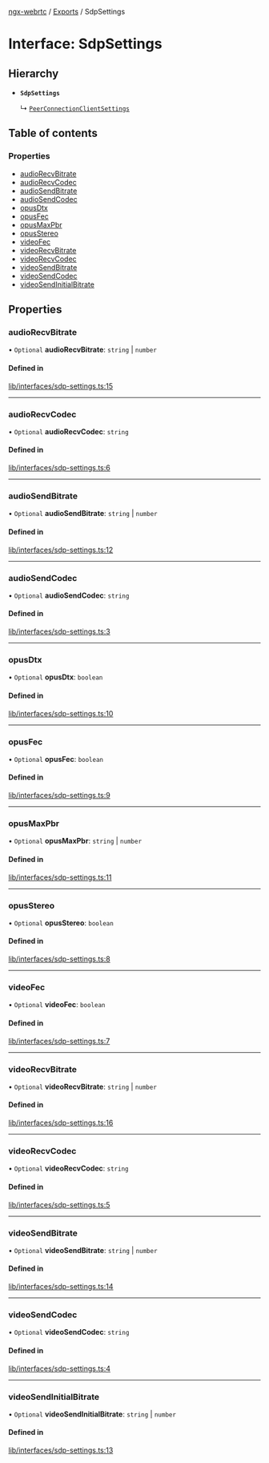 [ngx-webrtc](https://github.com/lotterfriends/ngx-webrtc/tree/main/libs/ngx-webrtc/docs/README.md) / [Exports](https://github.com/lotterfriends/ngx-webrtc/tree/main/libs/ngx-webrtc/docs/modules.md) / SdpSettings

# Interface: SdpSettings

## Hierarchy

- **`SdpSettings`**

  ↳ [`PeerConnectionClientSettings`](https://github.com/lotterfriends/ngx-webrtc/tree/main/libs/ngx-webrtc/docs/interfaces/PeerConnectionClientSettings.md)

## Table of contents

### Properties

- [audioRecvBitrate](https://github.com/lotterfriends/ngx-webrtc/tree/main/libs/ngx-webrtc/docs/interfaces/SdpSettings.md#audiorecvbitrate)
- [audioRecvCodec](https://github.com/lotterfriends/ngx-webrtc/tree/main/libs/ngx-webrtc/docs/interfaces/SdpSettings.md#audiorecvcodec)
- [audioSendBitrate](https://github.com/lotterfriends/ngx-webrtc/tree/main/libs/ngx-webrtc/docs/interfaces/SdpSettings.md#audiosendbitrate)
- [audioSendCodec](https://github.com/lotterfriends/ngx-webrtc/tree/main/libs/ngx-webrtc/docs/interfaces/SdpSettings.md#audiosendcodec)
- [opusDtx](https://github.com/lotterfriends/ngx-webrtc/tree/main/libs/ngx-webrtc/docs/interfaces/SdpSettings.md#opusdtx)
- [opusFec](https://github.com/lotterfriends/ngx-webrtc/tree/main/libs/ngx-webrtc/docs/interfaces/SdpSettings.md#opusfec)
- [opusMaxPbr](https://github.com/lotterfriends/ngx-webrtc/tree/main/libs/ngx-webrtc/docs/interfaces/SdpSettings.md#opusmaxpbr)
- [opusStereo](https://github.com/lotterfriends/ngx-webrtc/tree/main/libs/ngx-webrtc/docs/interfaces/SdpSettings.md#opusstereo)
- [videoFec](https://github.com/lotterfriends/ngx-webrtc/tree/main/libs/ngx-webrtc/docs/interfaces/SdpSettings.md#videofec)
- [videoRecvBitrate](https://github.com/lotterfriends/ngx-webrtc/tree/main/libs/ngx-webrtc/docs/interfaces/SdpSettings.md#videorecvbitrate)
- [videoRecvCodec](https://github.com/lotterfriends/ngx-webrtc/tree/main/libs/ngx-webrtc/docs/interfaces/SdpSettings.md#videorecvcodec)
- [videoSendBitrate](https://github.com/lotterfriends/ngx-webrtc/tree/main/libs/ngx-webrtc/docs/interfaces/SdpSettings.md#videosendbitrate)
- [videoSendCodec](https://github.com/lotterfriends/ngx-webrtc/tree/main/libs/ngx-webrtc/docs/interfaces/SdpSettings.md#videosendcodec)
- [videoSendInitialBitrate](https://github.com/lotterfriends/ngx-webrtc/tree/main/libs/ngx-webrtc/docs/interfaces/SdpSettings.md#videosendinitialbitrate)

## Properties

### audioRecvBitrate

• `Optional` **audioRecvBitrate**: `string` \| `number`

#### Defined in

[lib/interfaces/sdp-settings.ts:15](https://github.com/lotterfriends/video-chat/blob/826fb3b/libs/ngx-webrtc/src/lib/interfaces/sdp-settings.ts#L15)

___

### audioRecvCodec

• `Optional` **audioRecvCodec**: `string`

#### Defined in

[lib/interfaces/sdp-settings.ts:6](https://github.com/lotterfriends/video-chat/blob/826fb3b/libs/ngx-webrtc/src/lib/interfaces/sdp-settings.ts#L6)

___

### audioSendBitrate

• `Optional` **audioSendBitrate**: `string` \| `number`

#### Defined in

[lib/interfaces/sdp-settings.ts:12](https://github.com/lotterfriends/video-chat/blob/826fb3b/libs/ngx-webrtc/src/lib/interfaces/sdp-settings.ts#L12)

___

### audioSendCodec

• `Optional` **audioSendCodec**: `string`

#### Defined in

[lib/interfaces/sdp-settings.ts:3](https://github.com/lotterfriends/video-chat/blob/826fb3b/libs/ngx-webrtc/src/lib/interfaces/sdp-settings.ts#L3)

___

### opusDtx

• `Optional` **opusDtx**: `boolean`

#### Defined in

[lib/interfaces/sdp-settings.ts:10](https://github.com/lotterfriends/video-chat/blob/826fb3b/libs/ngx-webrtc/src/lib/interfaces/sdp-settings.ts#L10)

___

### opusFec

• `Optional` **opusFec**: `boolean`

#### Defined in

[lib/interfaces/sdp-settings.ts:9](https://github.com/lotterfriends/video-chat/blob/826fb3b/libs/ngx-webrtc/src/lib/interfaces/sdp-settings.ts#L9)

___

### opusMaxPbr

• `Optional` **opusMaxPbr**: `string` \| `number`

#### Defined in

[lib/interfaces/sdp-settings.ts:11](https://github.com/lotterfriends/video-chat/blob/826fb3b/libs/ngx-webrtc/src/lib/interfaces/sdp-settings.ts#L11)

___

### opusStereo

• `Optional` **opusStereo**: `boolean`

#### Defined in

[lib/interfaces/sdp-settings.ts:8](https://github.com/lotterfriends/video-chat/blob/826fb3b/libs/ngx-webrtc/src/lib/interfaces/sdp-settings.ts#L8)

___

### videoFec

• `Optional` **videoFec**: `boolean`

#### Defined in

[lib/interfaces/sdp-settings.ts:7](https://github.com/lotterfriends/video-chat/blob/826fb3b/libs/ngx-webrtc/src/lib/interfaces/sdp-settings.ts#L7)

___

### videoRecvBitrate

• `Optional` **videoRecvBitrate**: `string` \| `number`

#### Defined in

[lib/interfaces/sdp-settings.ts:16](https://github.com/lotterfriends/video-chat/blob/826fb3b/libs/ngx-webrtc/src/lib/interfaces/sdp-settings.ts#L16)

___

### videoRecvCodec

• `Optional` **videoRecvCodec**: `string`

#### Defined in

[lib/interfaces/sdp-settings.ts:5](https://github.com/lotterfriends/video-chat/blob/826fb3b/libs/ngx-webrtc/src/lib/interfaces/sdp-settings.ts#L5)

___

### videoSendBitrate

• `Optional` **videoSendBitrate**: `string` \| `number`

#### Defined in

[lib/interfaces/sdp-settings.ts:14](https://github.com/lotterfriends/video-chat/blob/826fb3b/libs/ngx-webrtc/src/lib/interfaces/sdp-settings.ts#L14)

___

### videoSendCodec

• `Optional` **videoSendCodec**: `string`

#### Defined in

[lib/interfaces/sdp-settings.ts:4](https://github.com/lotterfriends/video-chat/blob/826fb3b/libs/ngx-webrtc/src/lib/interfaces/sdp-settings.ts#L4)

___

### videoSendInitialBitrate

• `Optional` **videoSendInitialBitrate**: `string` \| `number`

#### Defined in

[lib/interfaces/sdp-settings.ts:13](https://github.com/lotterfriends/video-chat/blob/826fb3b/libs/ngx-webrtc/src/lib/interfaces/sdp-settings.ts#L13)
